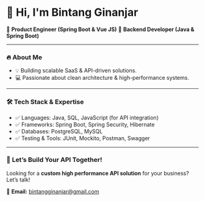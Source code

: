 # 👋 Hi, I'm Bintang Ginanjar  
🚀 **Product Engineer (Spring Boot & Vue JS)**
🚀 **Backend Developer (Java & Spring Boot)** 

---

### 🔥 About Me  
- 💡 Building scalable SaaS & API-driven solutions.  
- 💻 Passionate about clean architecture & high-performance systems.

---

### 🛠️ **Tech Stack & Expertise**  

- ✅ Languages: Java, SQL, JavaScript (for API integration)
- ✅ Frameworks: Spring Boot, Spring Security, Hibernate
- ✅ Databases: PostgreSQL, MySQL
- ✅ Testing & Tools: JUnit, Mockito, Postman, Swagger

---

### 🚀 **Let’s Build Your API Together!**  

Looking for a **custom high performance API solution** for your business? Let’s talk!  

📩 **Email:** bintangginanjar@gmail.com
<!--
**bintangginanjar/bintangginanjar** is a ✨ _special_ ✨ repository because its `README.md` (this file) appears on your GitHub profile.

Here are some ideas to get you started:

- 🔭 I’m currently working on ...
- 🌱 I’m currently learning ...
- 👯 I’m looking to collaborate on ...
- 🤔 I’m looking for help with ...
- 💬 Ask me about ...
- 📫 How to reach me: ...
- 😄 Pronouns: ...
- ⚡ Fun fact: ...
-->
